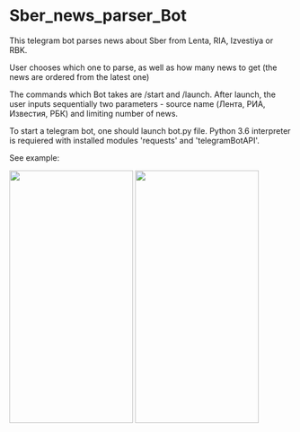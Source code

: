 # Sber_news_parser_Bot
This telegram bot parses news about Sber from Lenta, RIA, Izvestiya or RBK.

User chooses which one to parse, as well as how many news to get (the news are ordered from the latest one)

The commands which Bot takes are /start and /launch. After launch, the user inputs sequentially two parameters - source name (Лента, РИА, Известия, РБК) and limiting number of news.

To start a telegram bot, one should launch bot.py file. Python 3.6 interpreter is requiered with installed modules 'requests' and 'telegramBotAPI'.

See example:

<img src="https://user-images.githubusercontent.com/92943842/140562674-5805ba09-1bd3-480f-a393-31545756438a.jpg" width="220" height="450">      <img src="https://user-images.githubusercontent.com/92943842/140562687-90047da8-3166-4c73-8d50-5317e3b9f9dc.jpg" width="220" height="450">

